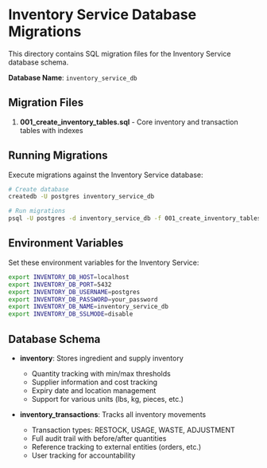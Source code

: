 # Inventory Service Database Migrations

This directory contains SQL migration files for the Inventory Service database schema.

**Database Name**: `inventory_service_db`

## Migration Files

1. **001_create_inventory_tables.sql** - Core inventory and transaction tables with indexes

## Running Migrations

Execute migrations against the Inventory Service database:

```bash
# Create database
createdb -U postgres inventory_service_db

# Run migrations
psql -U postgres -d inventory_service_db -f 001_create_inventory_tables.sql
```

## Environment Variables

Set these environment variables for the Inventory Service:

```bash
export INVENTORY_DB_HOST=localhost
export INVENTORY_DB_PORT=5432
export INVENTORY_DB_USERNAME=postgres
export INVENTORY_DB_PASSWORD=your_password
export INVENTORY_DB_NAME=inventory_service_db
export INVENTORY_DB_SSLMODE=disable
```

## Database Schema

- **inventory**: Stores ingredient and supply inventory
  - Quantity tracking with min/max thresholds
  - Supplier information and cost tracking
  - Expiry date and location management
  - Support for various units (lbs, kg, pieces, etc.)

- **inventory_transactions**: Tracks all inventory movements
  - Transaction types: RESTOCK, USAGE, WASTE, ADJUSTMENT
  - Full audit trail with before/after quantities
  - Reference tracking to external entities (orders, etc.)
  - User tracking for accountability